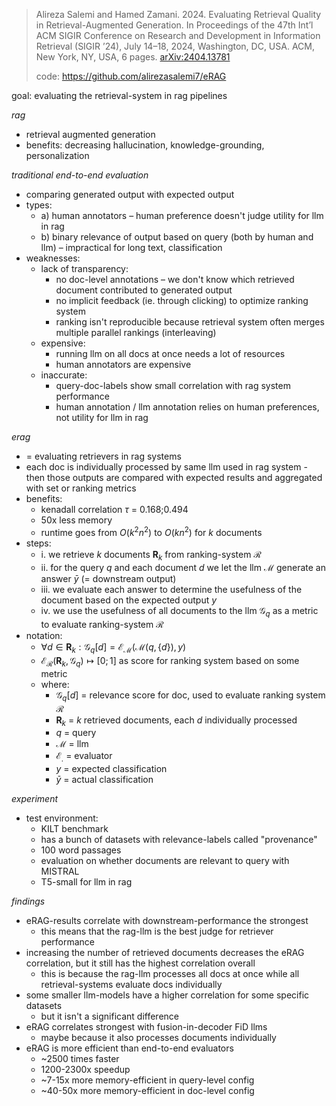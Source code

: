 > Alireza Salemi and Hamed Zamani. 2024. Evaluating Retrieval Quality in Retrieval-Augmented Generation. In Proceedings of the 47th Int’l ACM SIGIR Conference on Research and Development in Information Retrieval (SIGIR ’24), July 14–18, 2024, Washington, DC, USA. ACM, New York, NY, USA, 6 pages. [arXiv:2404.13781](https://arxiv.org/pdf/2404.13781)
> 
> code: https://github.com/alirezasalemi7/eRAG

goal: evaluating the retrieval-system in rag pipelines

*rag*

- retrieval augmented generation
- benefits: decreasing hallucination, knowledge-grounding, personalization

*traditional end-to-end evaluation*

- comparing generated output with expected output
- types:
	- a) human annotators – human preference doesn't judge utility for llm in rag
	- b) binary relevance of output based on query (both by human and llm) – impractical for long text, classification
- weaknesses:
	- lack of transparency:
		- no doc-level annotations – we don't know which retrieved document contributed to generated output
		- no implicit feedback (ie. through clicking) to optimize ranking system
		- ranking isn't reproducible because retrieval system often merges multiple parallel rankings (interleaving)
	- expensive:
		- running llm on all docs at once needs a lot of resources
		- human annotators are expensive
	- inaccurate:
		- query-doc-labels show small correlation with rag system performance
		- human annotation / llm annotation relies on human preferences, not utility for llm in rag

*erag*

- = evaluating retrievers in rag systems
- each doc is individually processed by same llm used in rag system - then those outputs are compared with expected results and aggregated with set or ranking metrics
- benefits:
	- kenadall correlation $\tau$ = 0.168;0.494
	- 50x less memory
	- runtime goes from $O(k^2n^2)$ to $O(kn^2)$ for $k$ documents
- steps:
	- i. we retrieve $k$ documents $\mathbf R_k$ from ranking-system $\mathcal R$
	- ii. for the query $q$ and each document $d$ we let the llm $\mathcal M$ generate an answer $\bar y$ (= downstream output)
	- iii. we evaluate each answer to determine the usefulness of the document based on the expected output $y$
	- iv. we use the usefulness of all documents to the llm $\mathcal G_q$ as a metric to evaluate ranking-system $\mathcal R$
- notation:
	- $\forall d \in \mathbf R_k: \mathcal G_q[d] = \mathcal E_{\mathcal M}(\mathcal M(q, \{d\}), y)$
	- $\mathcal E_{\mathcal R}(\mathbf R_k, \mathcal G_q) \mapsto [0;1]$ as score for ranking system based on some metric
	- where:
		- $\mathcal G_q[d]$ = relevance score for doc, used to evaluate ranking system $\mathcal R$
		- $\mathbf R_k$ = $k$ retrieved documents, each $d$ individually processed
		- $q$ = query
		- $\mathcal M$ = llm
		- $\mathcal E_{.}$ = evaluator
		- $y$ = expected classification
		- $\bar y$ = actual classification

*experiment*

- test environment:
	- KILT benchmark
	- has a bunch of datasets with relevance-labels called "provenance"
	- 100 word passages
	- evaluation on whether documents are relevant to query with MISTRAL
	- T5-small for llm in rag

*findings*

- eRAG-results correlate with downstream-performance the strongest
	- this means that the rag-llm is the best judge for retriever performance
- increasing the number of retrieved documents decreases the eRAG correlation, but it still has the highest correlation overall
	- this is because the rag-llm processes all docs at once while all retrieval-systems evaluate docs individually
- some smaller llm-models have a higher correlation for some specific datasets
	- but it isn't a significant difference
- eRAG correlates strongest with fusion-in-decoder FiD llms
	- maybe because it also processes documents individually
- eRAG is more efficient than end-to-end evaluators
	- ~2500 times faster
	- 1200-2300x speedup
	- ~7-15x more memory-efficient in query-level config
	- ~40-50x more memory-efficient in doc-level config
